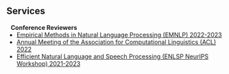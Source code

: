 ## Services

<h4 style="margin:0 10px 0;">Conference Reviewers</h4>

<ul style="margin:0 0 5px;">
  <li><a href="https://2023.emnlp.org/"><autocolor>Empirical Methods in Natural Language Processing (EMNLP) 2022-2023</autocolor></a></li>
  <li><a href="https://2023.aclweb.org/"><autocolor>Annual Meeting of the Association for Computational Linguistics (ACL) 2022</autocolor></a></li>
  <li><a href="https://neurips2023-enlsp.github.io/"><autocolor>Efficient Natural Language and Speech Processing (ENLSP NeurIPS Workshop) 2021-2023</autocolor></a></li>
</ul>

